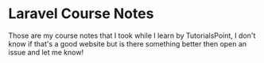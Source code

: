 # Laravel Course Notes
Those are my course notes that I took while I learn by TutorialsPoint, I don't know if that's a good website but is there something better then open an issue and let me know!
